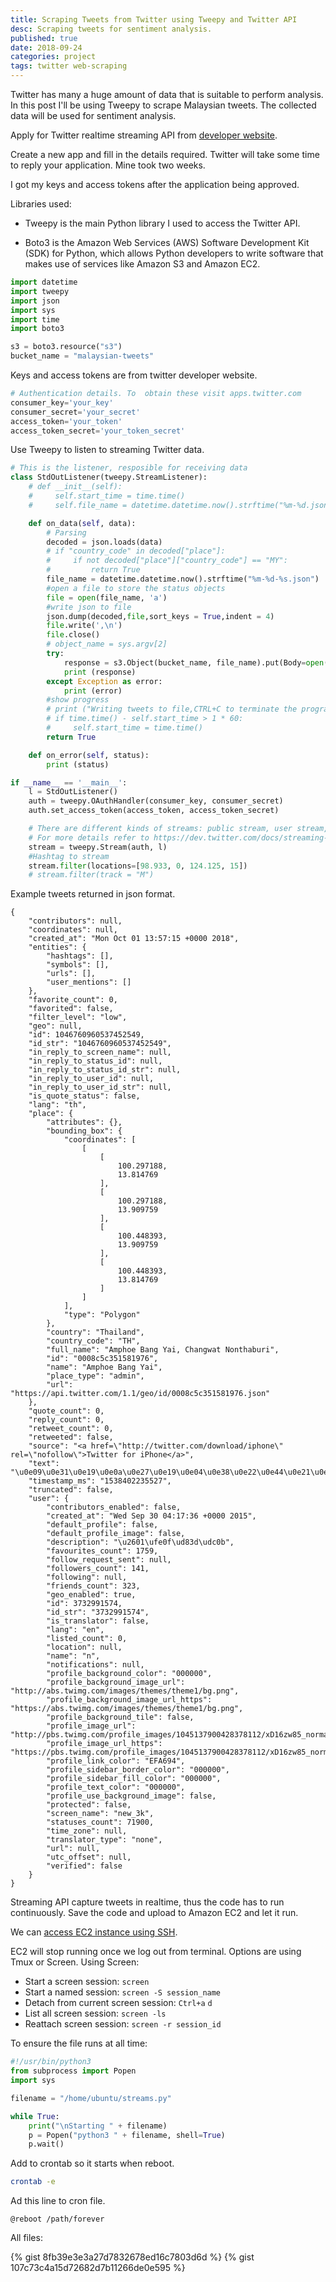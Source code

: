 ```yaml
---
title: Scraping Tweets from Twitter using Tweepy and Twitter API
desc: Scraping tweets for sentiment analysis.
published: true
date: 2018-09-24
categories: project
tags: twitter web-scraping
---
```


Twitter has many a huge amount of data that is suitable to perform analysis. In this post I'll be using Tweepy to scrape Malaysian tweets. The collected data will be used for sentiment analysis.

Apply for Twitter realtime streaming API from [developer website](https://developer.twitter.com/en/apps).

Create a new app and fill in the details required. Twitter will take some time to reply your application. Mine took two weeks.

I got my keys and access tokens after the application being approved.

Libraries used:

- Tweepy is the main Python library I used to access the Twitter API.

- Boto3 is the Amazon Web Services (AWS) Software Development Kit (SDK) for Python, which allows Python developers to write software that makes use of services like Amazon S3 and Amazon EC2.

``` python
import datetime
import tweepy
import json
import sys
import time
import boto3

s3 = boto3.resource("s3")
bucket_name = "malaysian-tweets"
```

Keys and access tokens are from twitter developer website.
```python
# Authentication details. To  obtain these visit apps.twitter.com
consumer_key='your_key'
consumer_secret='your_secret'
access_token='your_token'
access_token_secret='your_token_secret'
```

Use Tweepy to listen to streaming Twitter data.
```python
# This is the listener, resposible for receiving data
class StdOutListener(tweepy.StreamListener):
    # def __init__(self):
    #     self.start_time = time.time()
    #     self.file_name = datetime.datetime.now().strftime("%m-%d.json")

    def on_data(self, data):
        # Parsing
        decoded = json.loads(data)
        # if "country_code" in decoded["place"]:
        #     if not decoded["place"]["country_code"] == "MY":
        #         return True
        file_name = datetime.datetime.now().strftime("%m-%d-%s.json")
        #open a file to store the status objects
        file = open(file_name, 'a')
        #write json to file
        json.dump(decoded,file,sort_keys = True,indent = 4)
        file.write(',\n')
        file.close()
        # object_name = sys.argv[2]
        try:
            response = s3.Object(bucket_name, file_name).put(Body=open(file_name, 'rb'))
            print (response)
        except Exception as error:
            print (error)
        #show progress
        # print ("Writing tweets to file,CTRL+C to terminate the program")
        # if time.time() - self.start_time > 1 * 60:
        #     self.start_time = time.time()
        return True

    def on_error(self, status):
        print (status)

if __name__ == '__main__':
    l = StdOutListener()
    auth = tweepy.OAuthHandler(consumer_key, consumer_secret)
    auth.set_access_token(access_token, access_token_secret)

    # There are different kinds of streams: public stream, user stream, multi-user streams
    # For more details refer to https://dev.twitter.com/docs/streaming-apis
    stream = tweepy.Stream(auth, l)
    #Hashtag to stream
    stream.filter(locations=[98.933, 0, 124.125, 15])
    # stream.filter(track = "M")
```
Example tweets  returned in json format.
```
{
    "contributors": null,
    "coordinates": null,
    "created_at": "Mon Oct 01 13:57:15 +0000 2018",
    "entities": {
        "hashtags": [],
        "symbols": [],
        "urls": [],
        "user_mentions": []
    },
    "favorite_count": 0,
    "favorited": false,
    "filter_level": "low",
    "geo": null,
    "id": 1046760960537452549,
    "id_str": "1046760960537452549",
    "in_reply_to_screen_name": null,
    "in_reply_to_status_id": null,
    "in_reply_to_status_id_str": null,
    "in_reply_to_user_id": null,
    "in_reply_to_user_id_str": null,
    "is_quote_status": false,
    "lang": "th",
    "place": {
        "attributes": {},
        "bounding_box": {
            "coordinates": [
                [
                    [
                        100.297188,
                        13.814769
                    ],
                    [
                        100.297188,
                        13.909759
                    ],
                    [
                        100.448393,
                        13.909759
                    ],
                    [
                        100.448393,
                        13.814769
                    ]
                ]
            ],
            "type": "Polygon"
        },
        "country": "Thailand",
        "country_code": "TH",
        "full_name": "Amphoe Bang Yai, Changwat Nonthaburi",
        "id": "0008c5c351581976",
        "name": "Amphoe Bang Yai",
        "place_type": "admin",
        "url": "https://api.twitter.com/1.1/geo/id/0008c5c351581976.json"
    },
    "quote_count": 0,
    "reply_count": 0,
    "retweet_count": 0,
    "retweeted": false,
    "source": "<a href=\"http://twitter.com/download/iphone\" rel=\"nofollow\">Twitter for iPhone</a>",
    "text": "\u0e09\u0e31\u0e19\u0e0a\u0e27\u0e19\u0e04\u0e38\u0e22\u0e44\u0e21\u0e48\u0e40\u0e01\u0e48\u0e07\u0e2d\u0e30;\u2014\u2014;",
    "timestamp_ms": "1538402235527",
    "truncated": false,
    "user": {
        "contributors_enabled": false,
        "created_at": "Wed Sep 30 04:17:36 +0000 2015",
        "default_profile": false,
        "default_profile_image": false,
        "description": "\u2601\ufe0f\ud83d\udc0b",
        "favourites_count": 1759,
        "follow_request_sent": null,
        "followers_count": 141,
        "following": null,
        "friends_count": 323,
        "geo_enabled": true,
        "id": 3732991574,
        "id_str": "3732991574",
        "is_translator": false,
        "lang": "en",
        "listed_count": 0,
        "location": null,
        "name": "n",
        "notifications": null,
        "profile_background_color": "000000",
        "profile_background_image_url": "http://abs.twimg.com/images/themes/theme1/bg.png",
        "profile_background_image_url_https": "https://abs.twimg.com/images/themes/theme1/bg.png",
        "profile_background_tile": false,
        "profile_image_url": "http://pbs.twimg.com/profile_images/1045137900428378112/xD16zw85_normal.jpg",
        "profile_image_url_https": "https://pbs.twimg.com/profile_images/1045137900428378112/xD16zw85_normal.jpg",
        "profile_link_color": "EFA694",
        "profile_sidebar_border_color": "000000",
        "profile_sidebar_fill_color": "000000",
        "profile_text_color": "000000",
        "profile_use_background_image": false,
        "protected": false,
        "screen_name": "new_3k",
        "statuses_count": 71900,
        "time_zone": null,
        "translator_type": "none",
        "url": null,
        "utc_offset": null,
        "verified": false
    }
}
```
Streaming API capture tweets in realtime, thus the code has to run continuously. Save the code and upload to Amazon EC2 and let it run.

We can [access EC2 instance using SSH](https://docs.aws.amazon.com/AWSEC2/latest/UserGuide/AccessingInstancesLinux.html).

EC2 will stop running once we log out from terminal. Options are using Tmux or Screen. Using Screen:

- Start a screen session: `screen`
- Start a named session: `screen -S session_name`
- Detach from current screen session: `Ctrl+a` `d`
- List all screen session: `screen -ls`
- Reattach screen session: `screen -r session_id`

To ensure the file runs at all time:
```python
#!/usr/bin/python3
from subprocess import Popen
import sys

filename = "/home/ubuntu/streams.py"

while True:
    print("\nStarting " + filename)
    p = Popen("python3 " + filename, shell=True)
    p.wait()
```
Add to crontab so it starts when reboot.
```sh
crontab -e
```
Ad this line to cron file.
```
@reboot /path/forever
```
All files:

{% gist 8fb39e3e3a27d7832678ed16c7803d6d %}
{% gist 107c73c4a15d72682d7b11266de0e595 %}